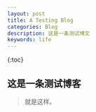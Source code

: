 ```yaml
---
layout: post
title: A Testing Blog
categories: Blog
description: 这是一条测试博文
keywords: life
---
```


{:toc}

## 这是一条测试博客

> 就是这样。

